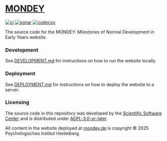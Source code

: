 # [MONDEY](https://mondey.de/)
[![ci](https://github.com/ssciwr/mondey/actions/workflows/ci.yml/badge.svg)](https://github.com/ssciwr/mondey/actions/workflows/ci.yml)
[![sonar](https://sonarcloud.io/api/project_badges/measure?project=ssciwr_mondey&metric=alert_status)](https://sonarcloud.io/summary/new_code?id=ssciwr_mondey)
[![codecov](https://codecov.io/gh/ssciwr/mondey/graph/badge.svg?token=1YBO3KUDAR)](https://codecov.io/gh/ssciwr/mondey)

The source code for the MONDEY: Milestones of Normal Development in Early Years website.

### Development

See [DEVELOPMENT.md](DEVELOPMENT.md) for instructions on how to run the website locally.

### Deployment

See [DEPLOYMENT.md](DEPLOYMENT.md) for instructions on how to deploy the website to a server.

### Licensing

The source code in this repository was developed by the [Scientific Software Center](https://ssc.uni-heidelberg.de)
and is distributed under [AGPL-3.0-or-later](LICENSE).

All content in the website deployed at [mondey.de](https://mondey.de) is copyright © 2025 Psychologisches Institut Heidelberg.
